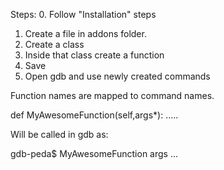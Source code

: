 Steps:
0. Follow "Installation" steps
1. Create a file in addons folder.
2. Create a class
3. Inside that class create a function
4. Save
5. Open gdb and use newly created commands

Function names are mapped to command names.

def MyAwesomeFunction(self,args*):
	.....

Will be called in gdb as:

gdb-peda$ MyAwesomeFunction args ...
